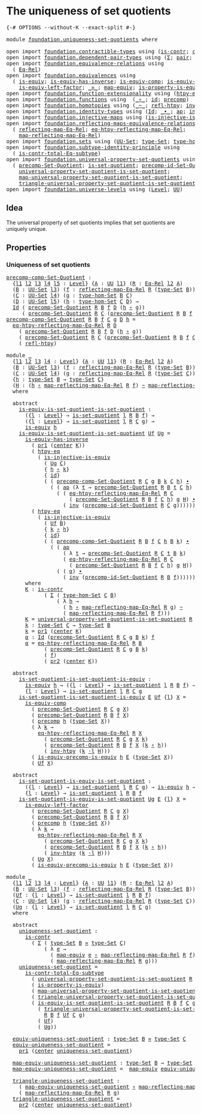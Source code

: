 # The uniqueness of set quotients

<pre class="Agda"><a id="44" class="Symbol">{-#</a> <a id="48" class="Keyword">OPTIONS</a> <a id="56" class="Pragma">--without-K</a> <a id="68" class="Pragma">--exact-split</a> <a id="82" class="Symbol">#-}</a>

<a id="87" class="Keyword">module</a> <a id="94" href="foundation.uniqueness-set-quotients.html" class="Module">foundation.uniqueness-set-quotients</a> <a id="130" class="Keyword">where</a>

<a id="137" class="Keyword">open</a> <a id="142" class="Keyword">import</a> <a id="149" href="foundation.contractible-types.html" class="Module">foundation.contractible-types</a> <a id="179" class="Keyword">using</a> <a id="185" class="Symbol">(</a><a id="186" href="foundation-core.contractible-types.html#992" class="Function">is-contr</a><a id="194" class="Symbol">;</a> <a id="196" href="foundation-core.contractible-types.html#1085" class="Function">center</a><a id="202" class="Symbol">)</a>
<a id="204" class="Keyword">open</a> <a id="209" class="Keyword">import</a> <a id="216" href="foundation.dependent-pair-types.html" class="Module">foundation.dependent-pair-types</a> <a id="248" class="Keyword">using</a> <a id="254" class="Symbol">(</a><a id="255" href="foundation-core.dependent-pair-types.html#502" class="Record">Σ</a><a id="256" class="Symbol">;</a> <a id="258" href="foundation-core.dependent-pair-types.html#575" class="InductiveConstructor">pair</a><a id="262" class="Symbol">;</a> <a id="264" href="foundation-core.dependent-pair-types.html#592" class="Field">pr1</a><a id="267" class="Symbol">;</a> <a id="269" href="foundation-core.dependent-pair-types.html#604" class="Field">pr2</a><a id="272" class="Symbol">)</a>
<a id="274" class="Keyword">open</a> <a id="279" class="Keyword">import</a> <a id="286" href="foundation.equivalence-relations.html" class="Module">foundation.equivalence-relations</a> <a id="319" class="Keyword">using</a>
  <a id="327" class="Symbol">(</a> <a id="329" href="foundation.equivalence-relations.html#957" class="Function">Eq-Rel</a><a id="335" class="Symbol">)</a>
<a id="337" class="Keyword">open</a> <a id="342" class="Keyword">import</a> <a id="349" href="foundation.equivalences.html" class="Module">foundation.equivalences</a> <a id="373" class="Keyword">using</a>
  <a id="381" class="Symbol">(</a> <a id="383" href="foundation-core.equivalences.html#1542" class="Function">is-equiv</a><a id="391" class="Symbol">;</a> <a id="393" href="foundation-core.equivalences.html#2999" class="Function">is-equiv-has-inverse</a><a id="413" class="Symbol">;</a> <a id="415" href="foundation-core.equivalences.html#7183" class="Function">is-equiv-comp</a><a id="428" class="Symbol">;</a> <a id="430" href="foundation.equivalences.html#7843" class="Function">is-equiv-precomp-is-equiv</a><a id="455" class="Symbol">;</a>
    <a id="461" href="foundation-core.equivalences.html#8158" class="Function">is-equiv-left-factor</a><a id="481" class="Symbol">;</a> <a id="483" href="foundation-core.equivalences.html#1607" class="Function Operator">_≃_</a><a id="486" class="Symbol">;</a> <a id="488" href="foundation-core.equivalences.html#1807" class="Function">map-equiv</a><a id="497" class="Symbol">;</a> <a id="499" href="foundation.equivalences.html#12189" class="Function">is-property-is-equiv</a><a id="519" class="Symbol">)</a>
<a id="521" class="Keyword">open</a> <a id="526" class="Keyword">import</a> <a id="533" href="foundation.function-extensionality.html" class="Module">foundation.function-extensionality</a> <a id="568" class="Keyword">using</a> <a id="574" class="Symbol">(</a><a id="575" href="foundation-core.function-extensionality.html#964" class="Function">htpy-eq</a><a id="582" class="Symbol">)</a>
<a id="584" class="Keyword">open</a> <a id="589" class="Keyword">import</a> <a id="596" href="foundation.functions.html" class="Module">foundation.functions</a> <a id="617" class="Keyword">using</a>  <a id="624" class="Symbol">(</a><a id="625" href="foundation-core.functions.html#407" class="Function Operator">_∘_</a><a id="628" class="Symbol">;</a> <a id="630" href="foundation-core.functions.html#309" class="Function">id</a><a id="632" class="Symbol">;</a> <a id="634" href="foundation-core.functions.html#925" class="Function">precomp</a><a id="641" class="Symbol">)</a>
<a id="643" class="Keyword">open</a> <a id="648" class="Keyword">import</a> <a id="655" href="foundation.homotopies.html" class="Module">foundation.homotopies</a> <a id="677" class="Keyword">using</a> <a id="683" class="Symbol">(</a><a id="684" href="foundation-core.homotopies.html#545" class="Function Operator">_~_</a><a id="687" class="Symbol">;</a> <a id="689" href="foundation-core.homotopies.html#710" class="Function">refl-htpy</a><a id="698" class="Symbol">;</a> <a id="700" href="foundation-core.homotopies.html#967" class="Function">inv-htpy</a><a id="708" class="Symbol">;</a> <a id="710" href="foundation-core.homotopies.html#1846" class="Function Operator">_·l_</a><a id="714" class="Symbol">)</a>
<a id="716" class="Keyword">open</a> <a id="721" class="Keyword">import</a> <a id="728" href="foundation.identity-types.html" class="Module">foundation.identity-types</a> <a id="754" class="Keyword">using</a> <a id="760" class="Symbol">(</a><a id="761" href="foundation-core.identity-types.html#641" class="Datatype">Id</a><a id="763" class="Symbol">;</a> <a id="765" href="foundation-core.identity-types.html#1239" class="Function Operator">_∙_</a><a id="768" class="Symbol">;</a> <a id="770" href="foundation-core.identity-types.html#2853" class="Function">ap</a><a id="772" class="Symbol">;</a> <a id="774" href="foundation-core.identity-types.html#1552" class="Function">inv</a><a id="777" class="Symbol">)</a>
<a id="779" class="Keyword">open</a> <a id="784" class="Keyword">import</a> <a id="791" href="foundation.injective-maps.html" class="Module">foundation.injective-maps</a> <a id="817" class="Keyword">using</a> <a id="823" class="Symbol">(</a><a id="824" href="foundation.injective-maps.html#2755" class="Function">is-injective-is-equiv</a><a id="845" class="Symbol">)</a>
<a id="847" class="Keyword">open</a> <a id="852" class="Keyword">import</a> <a id="859" href="foundation.reflecting-maps-equivalence-relations.html" class="Module">foundation.reflecting-maps-equivalence-relations</a> <a id="908" class="Keyword">using</a>
  <a id="916" class="Symbol">(</a> <a id="918" href="foundation.reflecting-maps-equivalence-relations.html#1565" class="Function">reflecting-map-Eq-Rel</a><a id="939" class="Symbol">;</a> <a id="941" href="foundation.reflecting-maps-equivalence-relations.html#4967" class="Function">eq-htpy-reflecting-map-Eq-Rel</a><a id="970" class="Symbol">;</a>
    <a id="976" href="foundation.reflecting-maps-equivalence-relations.html#1687" class="Function">map-reflecting-map-Eq-Rel</a><a id="1001" class="Symbol">)</a>
<a id="1003" class="Keyword">open</a> <a id="1008" class="Keyword">import</a> <a id="1015" href="foundation.sets.html" class="Module">foundation.sets</a> <a id="1031" class="Keyword">using</a> <a id="1037" class="Symbol">(</a><a id="1038" href="foundation-core.sets.html#1177" class="Function">UU-Set</a><a id="1044" class="Symbol">;</a> <a id="1046" href="foundation-core.sets.html#1291" class="Function">type-Set</a><a id="1054" class="Symbol">;</a> <a id="1056" href="foundation.sets.html#3622" class="Function">type-hom-Set</a><a id="1068" class="Symbol">)</a>
<a id="1070" class="Keyword">open</a> <a id="1075" class="Keyword">import</a> <a id="1082" href="foundation.subtype-identity-principle.html" class="Module">foundation.subtype-identity-principle</a> <a id="1120" class="Keyword">using</a>
  <a id="1128" class="Symbol">(</a> <a id="1130" href="foundation-core.subtype-identity-principle.html#1572" class="Function">is-contr-total-Eq-subtype</a><a id="1155" class="Symbol">)</a>
<a id="1157" class="Keyword">open</a> <a id="1162" class="Keyword">import</a> <a id="1169" href="foundation.universal-property-set-quotients.html" class="Module">foundation.universal-property-set-quotients</a> <a id="1213" class="Keyword">using</a>
  <a id="1221" class="Symbol">(</a> <a id="1223" href="foundation.universal-property-set-quotients.html#4303" class="Function">precomp-Set-Quotient</a><a id="1243" class="Symbol">;</a> <a id="1245" href="foundation.universal-property-set-quotients.html#4582" class="Function">is-set-quotient</a><a id="1260" class="Symbol">;</a> <a id="1262" href="foundation.universal-property-set-quotients.html#5560" class="Function">precomp-id-Set-Quotient</a><a id="1285" class="Symbol">;</a>
    <a id="1291" href="foundation.universal-property-set-quotients.html#6025" class="Function">universal-property-set-quotient-is-set-quotient</a><a id="1338" class="Symbol">;</a>
    <a id="1344" href="foundation.universal-property-set-quotients.html#6519" class="Function">map-universal-property-set-quotient-is-set-quotient</a><a id="1395" class="Symbol">;</a>
    <a id="1401" href="foundation.universal-property-set-quotients.html#6870" class="Function">triangle-universal-property-set-quotient-is-set-quotient</a><a id="1457" class="Symbol">)</a>
<a id="1459" class="Keyword">open</a> <a id="1464" class="Keyword">import</a> <a id="1471" href="foundation.universe-levels.html" class="Module">foundation.universe-levels</a> <a id="1498" class="Keyword">using</a> <a id="1504" class="Symbol">(</a><a id="1505" href="Agda.Primitive.html#597" class="Postulate">Level</a><a id="1510" class="Symbol">;</a> <a id="1512" href="foundation-core.universe-levels.html#222" class="Primitive">UU</a><a id="1514" class="Symbol">)</a>
</pre>
## Idea

The universal property of set quotients implies that set quotients are uniquely unique.

## Properties

### Uniqueness of set quotients

<pre class="Agda"><a id="precomp-comp-Set-Quotient"></a><a id="1675" href="foundation.uniqueness-set-quotients.html#1675" class="Function">precomp-comp-Set-Quotient</a> <a id="1701" class="Symbol">:</a>
  <a id="1705" class="Symbol">{</a><a id="1706" href="foundation.uniqueness-set-quotients.html#1706" class="Bound">l1</a> <a id="1709" href="foundation.uniqueness-set-quotients.html#1709" class="Bound">l2</a> <a id="1712" href="foundation.uniqueness-set-quotients.html#1712" class="Bound">l3</a> <a id="1715" href="foundation.uniqueness-set-quotients.html#1715" class="Bound">l4</a> <a id="1718" href="foundation.uniqueness-set-quotients.html#1718" class="Bound">l5</a> <a id="1721" class="Symbol">:</a> <a id="1723" href="Agda.Primitive.html#597" class="Postulate">Level</a><a id="1728" class="Symbol">}</a> <a id="1730" class="Symbol">{</a><a id="1731" href="foundation.uniqueness-set-quotients.html#1731" class="Bound">A</a> <a id="1733" class="Symbol">:</a> <a id="1735" href="foundation-core.universe-levels.html#222" class="Primitive">UU</a> <a id="1738" href="foundation.uniqueness-set-quotients.html#1706" class="Bound">l1</a><a id="1740" class="Symbol">}</a> <a id="1742" class="Symbol">(</a><a id="1743" href="foundation.uniqueness-set-quotients.html#1743" class="Bound">R</a> <a id="1745" class="Symbol">:</a> <a id="1747" href="foundation.equivalence-relations.html#957" class="Function">Eq-Rel</a> <a id="1754" href="foundation.uniqueness-set-quotients.html#1709" class="Bound">l2</a> <a id="1757" href="foundation.uniqueness-set-quotients.html#1731" class="Bound">A</a><a id="1758" class="Symbol">)</a>
  <a id="1762" class="Symbol">(</a><a id="1763" href="foundation.uniqueness-set-quotients.html#1763" class="Bound">B</a> <a id="1765" class="Symbol">:</a> <a id="1767" href="foundation-core.sets.html#1177" class="Function">UU-Set</a> <a id="1774" href="foundation.uniqueness-set-quotients.html#1712" class="Bound">l3</a><a id="1776" class="Symbol">)</a> <a id="1778" class="Symbol">(</a><a id="1779" href="foundation.uniqueness-set-quotients.html#1779" class="Bound">f</a> <a id="1781" class="Symbol">:</a> <a id="1783" href="foundation.reflecting-maps-equivalence-relations.html#1565" class="Function">reflecting-map-Eq-Rel</a> <a id="1805" href="foundation.uniqueness-set-quotients.html#1743" class="Bound">R</a> <a id="1807" class="Symbol">(</a><a id="1808" href="foundation-core.sets.html#1291" class="Function">type-Set</a> <a id="1817" href="foundation.uniqueness-set-quotients.html#1763" class="Bound">B</a><a id="1818" class="Symbol">))</a>
  <a id="1823" class="Symbol">(</a><a id="1824" href="foundation.uniqueness-set-quotients.html#1824" class="Bound">C</a> <a id="1826" class="Symbol">:</a> <a id="1828" href="foundation-core.sets.html#1177" class="Function">UU-Set</a> <a id="1835" href="foundation.uniqueness-set-quotients.html#1715" class="Bound">l4</a><a id="1837" class="Symbol">)</a> <a id="1839" class="Symbol">(</a><a id="1840" href="foundation.uniqueness-set-quotients.html#1840" class="Bound">g</a> <a id="1842" class="Symbol">:</a> <a id="1844" href="foundation.sets.html#3622" class="Function">type-hom-Set</a> <a id="1857" href="foundation.uniqueness-set-quotients.html#1763" class="Bound">B</a> <a id="1859" href="foundation.uniqueness-set-quotients.html#1824" class="Bound">C</a><a id="1860" class="Symbol">)</a>
  <a id="1864" class="Symbol">(</a><a id="1865" href="foundation.uniqueness-set-quotients.html#1865" class="Bound">D</a> <a id="1867" class="Symbol">:</a> <a id="1869" href="foundation-core.sets.html#1177" class="Function">UU-Set</a> <a id="1876" href="foundation.uniqueness-set-quotients.html#1718" class="Bound">l5</a><a id="1878" class="Symbol">)</a> <a id="1880" class="Symbol">(</a><a id="1881" href="foundation.uniqueness-set-quotients.html#1881" class="Bound">h</a> <a id="1883" class="Symbol">:</a> <a id="1885" href="foundation.sets.html#3622" class="Function">type-hom-Set</a> <a id="1898" href="foundation.uniqueness-set-quotients.html#1824" class="Bound">C</a> <a id="1900" href="foundation.uniqueness-set-quotients.html#1865" class="Bound">D</a><a id="1901" class="Symbol">)</a> <a id="1903" class="Symbol">→</a>
  <a id="1907" href="foundation-core.identity-types.html#641" class="Datatype">Id</a> <a id="1910" class="Symbol">(</a> <a id="1912" href="foundation.universal-property-set-quotients.html#4303" class="Function">precomp-Set-Quotient</a> <a id="1933" href="foundation.uniqueness-set-quotients.html#1743" class="Bound">R</a> <a id="1935" href="foundation.uniqueness-set-quotients.html#1763" class="Bound">B</a> <a id="1937" href="foundation.uniqueness-set-quotients.html#1779" class="Bound">f</a> <a id="1939" href="foundation.uniqueness-set-quotients.html#1865" class="Bound">D</a> <a id="1941" class="Symbol">(</a><a id="1942" href="foundation.uniqueness-set-quotients.html#1881" class="Bound">h</a> <a id="1944" href="foundation-core.functions.html#407" class="Function Operator">∘</a> <a id="1946" href="foundation.uniqueness-set-quotients.html#1840" class="Bound">g</a><a id="1947" class="Symbol">))</a>
     <a id="1955" class="Symbol">(</a> <a id="1957" href="foundation.universal-property-set-quotients.html#4303" class="Function">precomp-Set-Quotient</a> <a id="1978" href="foundation.uniqueness-set-quotients.html#1743" class="Bound">R</a> <a id="1980" href="foundation.uniqueness-set-quotients.html#1824" class="Bound">C</a> <a id="1982" class="Symbol">(</a><a id="1983" href="foundation.universal-property-set-quotients.html#4303" class="Function">precomp-Set-Quotient</a> <a id="2004" href="foundation.uniqueness-set-quotients.html#1743" class="Bound">R</a> <a id="2006" href="foundation.uniqueness-set-quotients.html#1763" class="Bound">B</a> <a id="2008" href="foundation.uniqueness-set-quotients.html#1779" class="Bound">f</a> <a id="2010" href="foundation.uniqueness-set-quotients.html#1824" class="Bound">C</a> <a id="2012" href="foundation.uniqueness-set-quotients.html#1840" class="Bound">g</a><a id="2013" class="Symbol">)</a> <a id="2015" href="foundation.uniqueness-set-quotients.html#1865" class="Bound">D</a> <a id="2017" href="foundation.uniqueness-set-quotients.html#1881" class="Bound">h</a><a id="2018" class="Symbol">)</a>
<a id="2020" href="foundation.uniqueness-set-quotients.html#1675" class="Function">precomp-comp-Set-Quotient</a> <a id="2046" href="foundation.uniqueness-set-quotients.html#2046" class="Bound">R</a> <a id="2048" href="foundation.uniqueness-set-quotients.html#2048" class="Bound">B</a> <a id="2050" href="foundation.uniqueness-set-quotients.html#2050" class="Bound">f</a> <a id="2052" href="foundation.uniqueness-set-quotients.html#2052" class="Bound">C</a> <a id="2054" href="foundation.uniqueness-set-quotients.html#2054" class="Bound">g</a> <a id="2056" href="foundation.uniqueness-set-quotients.html#2056" class="Bound">D</a> <a id="2058" href="foundation.uniqueness-set-quotients.html#2058" class="Bound">h</a> <a id="2060" class="Symbol">=</a>
  <a id="2064" href="foundation.reflecting-maps-equivalence-relations.html#4967" class="Function">eq-htpy-reflecting-map-Eq-Rel</a> <a id="2094" href="foundation.uniqueness-set-quotients.html#2046" class="Bound">R</a> <a id="2096" href="foundation.uniqueness-set-quotients.html#2056" class="Bound">D</a>
    <a id="2102" class="Symbol">(</a> <a id="2104" href="foundation.universal-property-set-quotients.html#4303" class="Function">precomp-Set-Quotient</a> <a id="2125" href="foundation.uniqueness-set-quotients.html#2046" class="Bound">R</a> <a id="2127" href="foundation.uniqueness-set-quotients.html#2048" class="Bound">B</a> <a id="2129" href="foundation.uniqueness-set-quotients.html#2050" class="Bound">f</a> <a id="2131" href="foundation.uniqueness-set-quotients.html#2056" class="Bound">D</a> <a id="2133" class="Symbol">(</a><a id="2134" href="foundation.uniqueness-set-quotients.html#2058" class="Bound">h</a> <a id="2136" href="foundation-core.functions.html#407" class="Function Operator">∘</a> <a id="2138" href="foundation.uniqueness-set-quotients.html#2054" class="Bound">g</a><a id="2139" class="Symbol">))</a>
    <a id="2146" class="Symbol">(</a> <a id="2148" href="foundation.universal-property-set-quotients.html#4303" class="Function">precomp-Set-Quotient</a> <a id="2169" href="foundation.uniqueness-set-quotients.html#2046" class="Bound">R</a> <a id="2171" href="foundation.uniqueness-set-quotients.html#2052" class="Bound">C</a> <a id="2173" class="Symbol">(</a><a id="2174" href="foundation.universal-property-set-quotients.html#4303" class="Function">precomp-Set-Quotient</a> <a id="2195" href="foundation.uniqueness-set-quotients.html#2046" class="Bound">R</a> <a id="2197" href="foundation.uniqueness-set-quotients.html#2048" class="Bound">B</a> <a id="2199" href="foundation.uniqueness-set-quotients.html#2050" class="Bound">f</a> <a id="2201" href="foundation.uniqueness-set-quotients.html#2052" class="Bound">C</a> <a id="2203" href="foundation.uniqueness-set-quotients.html#2054" class="Bound">g</a><a id="2204" class="Symbol">)</a> <a id="2206" href="foundation.uniqueness-set-quotients.html#2056" class="Bound">D</a> <a id="2208" href="foundation.uniqueness-set-quotients.html#2058" class="Bound">h</a><a id="2209" class="Symbol">)</a>
    <a id="2215" class="Symbol">(</a> <a id="2217" href="foundation-core.homotopies.html#710" class="Function">refl-htpy</a><a id="2226" class="Symbol">)</a>

<a id="2229" class="Keyword">module</a> <a id="2236" href="foundation.uniqueness-set-quotients.html#2236" class="Module">_</a>
  <a id="2240" class="Symbol">{</a><a id="2241" href="foundation.uniqueness-set-quotients.html#2241" class="Bound">l1</a> <a id="2244" href="foundation.uniqueness-set-quotients.html#2244" class="Bound">l2</a> <a id="2247" href="foundation.uniqueness-set-quotients.html#2247" class="Bound">l3</a> <a id="2250" href="foundation.uniqueness-set-quotients.html#2250" class="Bound">l4</a> <a id="2253" class="Symbol">:</a> <a id="2255" href="Agda.Primitive.html#597" class="Postulate">Level</a><a id="2260" class="Symbol">}</a> <a id="2262" class="Symbol">{</a><a id="2263" href="foundation.uniqueness-set-quotients.html#2263" class="Bound">A</a> <a id="2265" class="Symbol">:</a> <a id="2267" href="foundation-core.universe-levels.html#222" class="Primitive">UU</a> <a id="2270" href="foundation.uniqueness-set-quotients.html#2241" class="Bound">l1</a><a id="2272" class="Symbol">}</a> <a id="2274" class="Symbol">(</a><a id="2275" href="foundation.uniqueness-set-quotients.html#2275" class="Bound">R</a> <a id="2277" class="Symbol">:</a> <a id="2279" href="foundation.equivalence-relations.html#957" class="Function">Eq-Rel</a> <a id="2286" href="foundation.uniqueness-set-quotients.html#2244" class="Bound">l2</a> <a id="2289" href="foundation.uniqueness-set-quotients.html#2263" class="Bound">A</a><a id="2290" class="Symbol">)</a>
  <a id="2294" class="Symbol">(</a><a id="2295" href="foundation.uniqueness-set-quotients.html#2295" class="Bound">B</a> <a id="2297" class="Symbol">:</a> <a id="2299" href="foundation-core.sets.html#1177" class="Function">UU-Set</a> <a id="2306" href="foundation.uniqueness-set-quotients.html#2247" class="Bound">l3</a><a id="2308" class="Symbol">)</a> <a id="2310" class="Symbol">(</a><a id="2311" href="foundation.uniqueness-set-quotients.html#2311" class="Bound">f</a> <a id="2313" class="Symbol">:</a> <a id="2315" href="foundation.reflecting-maps-equivalence-relations.html#1565" class="Function">reflecting-map-Eq-Rel</a> <a id="2337" href="foundation.uniqueness-set-quotients.html#2275" class="Bound">R</a> <a id="2339" class="Symbol">(</a><a id="2340" href="foundation-core.sets.html#1291" class="Function">type-Set</a> <a id="2349" href="foundation.uniqueness-set-quotients.html#2295" class="Bound">B</a><a id="2350" class="Symbol">))</a>
  <a id="2355" class="Symbol">(</a><a id="2356" href="foundation.uniqueness-set-quotients.html#2356" class="Bound">C</a> <a id="2358" class="Symbol">:</a> <a id="2360" href="foundation-core.sets.html#1177" class="Function">UU-Set</a> <a id="2367" href="foundation.uniqueness-set-quotients.html#2250" class="Bound">l4</a><a id="2369" class="Symbol">)</a> <a id="2371" class="Symbol">(</a><a id="2372" href="foundation.uniqueness-set-quotients.html#2372" class="Bound">g</a> <a id="2374" class="Symbol">:</a> <a id="2376" href="foundation.reflecting-maps-equivalence-relations.html#1565" class="Function">reflecting-map-Eq-Rel</a> <a id="2398" href="foundation.uniqueness-set-quotients.html#2275" class="Bound">R</a> <a id="2400" class="Symbol">(</a><a id="2401" href="foundation-core.sets.html#1291" class="Function">type-Set</a> <a id="2410" href="foundation.uniqueness-set-quotients.html#2356" class="Bound">C</a><a id="2411" class="Symbol">))</a>
  <a id="2416" class="Symbol">{</a><a id="2417" href="foundation.uniqueness-set-quotients.html#2417" class="Bound">h</a> <a id="2419" class="Symbol">:</a> <a id="2421" href="foundation-core.sets.html#1291" class="Function">type-Set</a> <a id="2430" href="foundation.uniqueness-set-quotients.html#2295" class="Bound">B</a> <a id="2432" class="Symbol">→</a> <a id="2434" href="foundation-core.sets.html#1291" class="Function">type-Set</a> <a id="2443" href="foundation.uniqueness-set-quotients.html#2356" class="Bound">C</a><a id="2444" class="Symbol">}</a>
  <a id="2448" class="Symbol">(</a><a id="2449" href="foundation.uniqueness-set-quotients.html#2449" class="Bound">H</a> <a id="2451" class="Symbol">:</a> <a id="2453" class="Symbol">(</a><a id="2454" href="foundation.uniqueness-set-quotients.html#2417" class="Bound">h</a> <a id="2456" href="foundation-core.functions.html#407" class="Function Operator">∘</a> <a id="2458" href="foundation.reflecting-maps-equivalence-relations.html#1687" class="Function">map-reflecting-map-Eq-Rel</a> <a id="2484" href="foundation.uniqueness-set-quotients.html#2275" class="Bound">R</a> <a id="2486" href="foundation.uniqueness-set-quotients.html#2311" class="Bound">f</a><a id="2487" class="Symbol">)</a> <a id="2489" href="foundation-core.homotopies.html#545" class="Function Operator">~</a> <a id="2491" href="foundation.reflecting-maps-equivalence-relations.html#1687" class="Function">map-reflecting-map-Eq-Rel</a> <a id="2517" href="foundation.uniqueness-set-quotients.html#2275" class="Bound">R</a> <a id="2519" href="foundation.uniqueness-set-quotients.html#2372" class="Bound">g</a><a id="2520" class="Symbol">)</a>
  <a id="2524" class="Keyword">where</a>

  <a id="2533" class="Keyword">abstract</a>
    <a id="2546" href="foundation.uniqueness-set-quotients.html#2546" class="Function">is-equiv-is-set-quotient-is-set-quotient</a> <a id="2587" class="Symbol">:</a>
      <a id="2595" class="Symbol">({</a><a id="2597" href="foundation.uniqueness-set-quotients.html#2597" class="Bound">l</a> <a id="2599" class="Symbol">:</a> <a id="2601" href="Agda.Primitive.html#597" class="Postulate">Level</a><a id="2606" class="Symbol">}</a> <a id="2608" class="Symbol">→</a> <a id="2610" href="foundation.universal-property-set-quotients.html#4582" class="Function">is-set-quotient</a> <a id="2626" href="foundation.uniqueness-set-quotients.html#2597" class="Bound">l</a> <a id="2628" href="foundation.uniqueness-set-quotients.html#2275" class="Bound">R</a> <a id="2630" href="foundation.uniqueness-set-quotients.html#2295" class="Bound">B</a> <a id="2632" href="foundation.uniqueness-set-quotients.html#2311" class="Bound">f</a><a id="2633" class="Symbol">)</a> <a id="2635" class="Symbol">→</a>
      <a id="2643" class="Symbol">({</a><a id="2645" href="foundation.uniqueness-set-quotients.html#2645" class="Bound">l</a> <a id="2647" class="Symbol">:</a> <a id="2649" href="Agda.Primitive.html#597" class="Postulate">Level</a><a id="2654" class="Symbol">}</a> <a id="2656" class="Symbol">→</a> <a id="2658" href="foundation.universal-property-set-quotients.html#4582" class="Function">is-set-quotient</a> <a id="2674" href="foundation.uniqueness-set-quotients.html#2645" class="Bound">l</a> <a id="2676" href="foundation.uniqueness-set-quotients.html#2275" class="Bound">R</a> <a id="2678" href="foundation.uniqueness-set-quotients.html#2356" class="Bound">C</a> <a id="2680" href="foundation.uniqueness-set-quotients.html#2372" class="Bound">g</a><a id="2681" class="Symbol">)</a> <a id="2683" class="Symbol">→</a>
      <a id="2691" href="foundation-core.equivalences.html#1542" class="Function">is-equiv</a> <a id="2700" href="foundation.uniqueness-set-quotients.html#2417" class="Bound">h</a>
    <a id="2706" href="foundation.uniqueness-set-quotients.html#2546" class="Function">is-equiv-is-set-quotient-is-set-quotient</a> <a id="2747" href="foundation.uniqueness-set-quotients.html#2747" class="Bound">Uf</a> <a id="2750" href="foundation.uniqueness-set-quotients.html#2750" class="Bound">Ug</a> <a id="2753" class="Symbol">=</a>
      <a id="2761" href="foundation-core.equivalences.html#2999" class="Function">is-equiv-has-inverse</a> 
        <a id="2791" class="Symbol">(</a> <a id="2793" href="foundation-core.dependent-pair-types.html#592" class="Field">pr1</a> <a id="2797" class="Symbol">(</a><a id="2798" href="foundation-core.contractible-types.html#1085" class="Function">center</a> <a id="2805" href="foundation.uniqueness-set-quotients.html#3691" class="Function">K</a><a id="2806" class="Symbol">))</a>
        <a id="2817" class="Symbol">(</a> <a id="2819" href="foundation-core.function-extensionality.html#964" class="Function">htpy-eq</a>
          <a id="2837" class="Symbol">(</a> <a id="2839" href="foundation.injective-maps.html#2755" class="Function">is-injective-is-equiv</a>
            <a id="2873" class="Symbol">(</a> <a id="2875" href="foundation.uniqueness-set-quotients.html#2750" class="Bound">Ug</a> <a id="2878" href="foundation.uniqueness-set-quotients.html#2356" class="Bound">C</a><a id="2879" class="Symbol">)</a>
            <a id="2893" class="Symbol">{</a> <a id="2895" href="foundation.uniqueness-set-quotients.html#2417" class="Bound">h</a> <a id="2897" href="foundation-core.functions.html#407" class="Function Operator">∘</a> <a id="2899" href="foundation.uniqueness-set-quotients.html#3951" class="Function">k</a><a id="2900" class="Symbol">}</a>
            <a id="2914" class="Symbol">{</a> <a id="2916" href="foundation-core.functions.html#309" class="Function">id</a><a id="2918" class="Symbol">}</a>
            <a id="2932" class="Symbol">(</a> <a id="2934" class="Symbol">(</a> <a id="2936" href="foundation.uniqueness-set-quotients.html#1675" class="Function">precomp-comp-Set-Quotient</a> <a id="2962" href="foundation.uniqueness-set-quotients.html#2275" class="Bound">R</a> <a id="2964" href="foundation.uniqueness-set-quotients.html#2356" class="Bound">C</a> <a id="2966" href="foundation.uniqueness-set-quotients.html#2372" class="Bound">g</a> <a id="2968" href="foundation.uniqueness-set-quotients.html#2295" class="Bound">B</a> <a id="2970" href="foundation.uniqueness-set-quotients.html#3951" class="Function">k</a> <a id="2972" href="foundation.uniqueness-set-quotients.html#2356" class="Bound">C</a> <a id="2974" href="foundation.uniqueness-set-quotients.html#2417" class="Bound">h</a><a id="2975" class="Symbol">)</a> <a id="2977" href="foundation-core.identity-types.html#1239" class="Function Operator">∙</a>
              <a id="2993" class="Symbol">(</a> <a id="2995" class="Symbol">(</a> <a id="2997" href="foundation-core.identity-types.html#2853" class="Function">ap</a> <a id="3000" class="Symbol">(λ</a> <a id="3003" href="foundation.uniqueness-set-quotients.html#3003" class="Bound">t</a> <a id="3005" class="Symbol">→</a> <a id="3007" href="foundation.universal-property-set-quotients.html#4303" class="Function">precomp-Set-Quotient</a> <a id="3028" href="foundation.uniqueness-set-quotients.html#2275" class="Bound">R</a> <a id="3030" href="foundation.uniqueness-set-quotients.html#2295" class="Bound">B</a> <a id="3032" href="foundation.uniqueness-set-quotients.html#3003" class="Bound">t</a> <a id="3034" href="foundation.uniqueness-set-quotients.html#2356" class="Bound">C</a> <a id="3036" href="foundation.uniqueness-set-quotients.html#2417" class="Bound">h</a><a id="3037" class="Symbol">)</a> <a id="3039" href="foundation.uniqueness-set-quotients.html#4010" class="Function">α</a><a id="3040" class="Symbol">)</a> <a id="3042" href="foundation-core.identity-types.html#1239" class="Function Operator">∙</a>
                <a id="3060" class="Symbol">(</a> <a id="3062" class="Symbol">(</a> <a id="3064" href="foundation.reflecting-maps-equivalence-relations.html#4967" class="Function">eq-htpy-reflecting-map-Eq-Rel</a> <a id="3094" href="foundation.uniqueness-set-quotients.html#2275" class="Bound">R</a> <a id="3096" href="foundation.uniqueness-set-quotients.html#2356" class="Bound">C</a>
                    <a id="3118" class="Symbol">(</a> <a id="3120" href="foundation.universal-property-set-quotients.html#4303" class="Function">precomp-Set-Quotient</a> <a id="3141" href="foundation.uniqueness-set-quotients.html#2275" class="Bound">R</a> <a id="3143" href="foundation.uniqueness-set-quotients.html#2295" class="Bound">B</a> <a id="3145" href="foundation.uniqueness-set-quotients.html#2311" class="Bound">f</a> <a id="3147" href="foundation.uniqueness-set-quotients.html#2356" class="Bound">C</a> <a id="3149" href="foundation.uniqueness-set-quotients.html#2417" class="Bound">h</a><a id="3150" class="Symbol">)</a> <a id="3152" href="foundation.uniqueness-set-quotients.html#2372" class="Bound">g</a> <a id="3154" href="foundation.uniqueness-set-quotients.html#2449" class="Bound">H</a><a id="3155" class="Symbol">)</a> <a id="3157" href="foundation-core.identity-types.html#1239" class="Function Operator">∙</a>
                  <a id="3177" class="Symbol">(</a> <a id="3179" href="foundation-core.identity-types.html#1552" class="Function">inv</a> <a id="3183" class="Symbol">(</a><a id="3184" href="foundation.universal-property-set-quotients.html#5560" class="Function">precomp-id-Set-Quotient</a> <a id="3208" href="foundation.uniqueness-set-quotients.html#2275" class="Bound">R</a> <a id="3210" href="foundation.uniqueness-set-quotients.html#2356" class="Bound">C</a> <a id="3212" href="foundation.uniqueness-set-quotients.html#2372" class="Bound">g</a><a id="3213" class="Symbol">)))))))</a>
        <a id="3229" class="Symbol">(</a> <a id="3231" href="foundation-core.function-extensionality.html#964" class="Function">htpy-eq</a>
          <a id="3249" class="Symbol">(</a> <a id="3251" href="foundation.injective-maps.html#2755" class="Function">is-injective-is-equiv</a>
            <a id="3285" class="Symbol">(</a> <a id="3287" href="foundation.uniqueness-set-quotients.html#2747" class="Bound">Uf</a> <a id="3290" href="foundation.uniqueness-set-quotients.html#2295" class="Bound">B</a><a id="3291" class="Symbol">)</a>
            <a id="3305" class="Symbol">{</a> <a id="3307" href="foundation.uniqueness-set-quotients.html#3951" class="Function">k</a> <a id="3309" href="foundation-core.functions.html#407" class="Function Operator">∘</a> <a id="3311" href="foundation.uniqueness-set-quotients.html#2417" class="Bound">h</a><a id="3312" class="Symbol">}</a>
            <a id="3326" class="Symbol">{</a> <a id="3328" href="foundation-core.functions.html#309" class="Function">id</a><a id="3330" class="Symbol">}</a>
            <a id="3344" class="Symbol">(</a> <a id="3346" class="Symbol">(</a> <a id="3348" href="foundation.uniqueness-set-quotients.html#1675" class="Function">precomp-comp-Set-Quotient</a> <a id="3374" href="foundation.uniqueness-set-quotients.html#2275" class="Bound">R</a> <a id="3376" href="foundation.uniqueness-set-quotients.html#2295" class="Bound">B</a> <a id="3378" href="foundation.uniqueness-set-quotients.html#2311" class="Bound">f</a> <a id="3380" href="foundation.uniqueness-set-quotients.html#2356" class="Bound">C</a> <a id="3382" href="foundation.uniqueness-set-quotients.html#2417" class="Bound">h</a> <a id="3384" href="foundation.uniqueness-set-quotients.html#2295" class="Bound">B</a> <a id="3386" href="foundation.uniqueness-set-quotients.html#3951" class="Function">k</a><a id="3387" class="Symbol">)</a> <a id="3389" href="foundation-core.identity-types.html#1239" class="Function Operator">∙</a>
              <a id="3405" class="Symbol">(</a> <a id="3407" class="Symbol">(</a> <a id="3409" href="foundation-core.identity-types.html#2853" class="Function">ap</a>
                  <a id="3430" class="Symbol">(</a> <a id="3432" class="Symbol">λ</a> <a id="3434" href="foundation.uniqueness-set-quotients.html#3434" class="Bound">t</a> <a id="3436" class="Symbol">→</a> <a id="3438" href="foundation.universal-property-set-quotients.html#4303" class="Function">precomp-Set-Quotient</a> <a id="3459" href="foundation.uniqueness-set-quotients.html#2275" class="Bound">R</a> <a id="3461" href="foundation.uniqueness-set-quotients.html#2356" class="Bound">C</a> <a id="3463" href="foundation.uniqueness-set-quotients.html#3434" class="Bound">t</a> <a id="3465" href="foundation.uniqueness-set-quotients.html#2295" class="Bound">B</a> <a id="3467" href="foundation.uniqueness-set-quotients.html#3951" class="Function">k</a><a id="3468" class="Symbol">)</a>
                  <a id="3488" class="Symbol">(</a> <a id="3490" href="foundation.reflecting-maps-equivalence-relations.html#4967" class="Function">eq-htpy-reflecting-map-Eq-Rel</a> <a id="3520" href="foundation.uniqueness-set-quotients.html#2275" class="Bound">R</a> <a id="3522" href="foundation.uniqueness-set-quotients.html#2356" class="Bound">C</a>
                    <a id="3544" class="Symbol">(</a> <a id="3546" href="foundation.universal-property-set-quotients.html#4303" class="Function">precomp-Set-Quotient</a> <a id="3567" href="foundation.uniqueness-set-quotients.html#2275" class="Bound">R</a> <a id="3569" href="foundation.uniqueness-set-quotients.html#2295" class="Bound">B</a> <a id="3571" href="foundation.uniqueness-set-quotients.html#2311" class="Bound">f</a> <a id="3573" href="foundation.uniqueness-set-quotients.html#2356" class="Bound">C</a> <a id="3575" href="foundation.uniqueness-set-quotients.html#2417" class="Bound">h</a><a id="3576" class="Symbol">)</a> <a id="3578" href="foundation.uniqueness-set-quotients.html#2372" class="Bound">g</a> <a id="3580" href="foundation.uniqueness-set-quotients.html#2449" class="Bound">H</a><a id="3581" class="Symbol">))</a> <a id="3584" href="foundation-core.identity-types.html#1239" class="Function Operator">∙</a>
                <a id="3602" class="Symbol">(</a> <a id="3604" class="Symbol">(</a> <a id="3606" href="foundation.uniqueness-set-quotients.html#4010" class="Function">α</a><a id="3607" class="Symbol">)</a> <a id="3609" href="foundation-core.identity-types.html#1239" class="Function Operator">∙</a>
                  <a id="3629" class="Symbol">(</a> <a id="3631" href="foundation-core.identity-types.html#1552" class="Function">inv</a> <a id="3635" class="Symbol">(</a><a id="3636" href="foundation.universal-property-set-quotients.html#5560" class="Function">precomp-id-Set-Quotient</a> <a id="3660" href="foundation.uniqueness-set-quotients.html#2275" class="Bound">R</a> <a id="3662" href="foundation.uniqueness-set-quotients.html#2295" class="Bound">B</a> <a id="3664" href="foundation.uniqueness-set-quotients.html#2311" class="Bound">f</a><a id="3665" class="Symbol">)))))))</a>
      <a id="3679" class="Keyword">where</a>
      <a id="3691" href="foundation.uniqueness-set-quotients.html#3691" class="Function">K</a> <a id="3693" class="Symbol">:</a> <a id="3695" href="foundation-core.contractible-types.html#992" class="Function">is-contr</a>
            <a id="3716" class="Symbol">(</a> <a id="3718" href="foundation-core.dependent-pair-types.html#502" class="Record">Σ</a> <a id="3720" class="Symbol">(</a> <a id="3722" href="foundation.sets.html#3622" class="Function">type-hom-Set</a> <a id="3735" href="foundation.uniqueness-set-quotients.html#2356" class="Bound">C</a> <a id="3737" href="foundation.uniqueness-set-quotients.html#2295" class="Bound">B</a><a id="3738" class="Symbol">)</a>
                <a id="3756" class="Symbol">(</a> <a id="3758" class="Symbol">λ</a> <a id="3760" href="foundation.uniqueness-set-quotients.html#3760" class="Bound">h</a> <a id="3762" class="Symbol">→</a>
                  <a id="3782" class="Symbol">(</a> <a id="3784" href="foundation.uniqueness-set-quotients.html#3760" class="Bound">h</a> <a id="3786" href="foundation-core.functions.html#407" class="Function Operator">∘</a> <a id="3788" href="foundation.reflecting-maps-equivalence-relations.html#1687" class="Function">map-reflecting-map-Eq-Rel</a> <a id="3814" href="foundation.uniqueness-set-quotients.html#2275" class="Bound">R</a> <a id="3816" href="foundation.uniqueness-set-quotients.html#2372" class="Bound">g</a><a id="3817" class="Symbol">)</a> <a id="3819" href="foundation-core.homotopies.html#545" class="Function Operator">~</a>
                  <a id="3839" class="Symbol">(</a> <a id="3841" href="foundation.reflecting-maps-equivalence-relations.html#1687" class="Function">map-reflecting-map-Eq-Rel</a> <a id="3867" href="foundation.uniqueness-set-quotients.html#2275" class="Bound">R</a> <a id="3869" href="foundation.uniqueness-set-quotients.html#2311" class="Bound">f</a><a id="3870" class="Symbol">)))</a>
      <a id="3880" href="foundation.uniqueness-set-quotients.html#3691" class="Function">K</a> <a id="3882" class="Symbol">=</a> <a id="3884" href="foundation.universal-property-set-quotients.html#6025" class="Function">universal-property-set-quotient-is-set-quotient</a> <a id="3932" href="foundation.uniqueness-set-quotients.html#2275" class="Bound">R</a> <a id="3934" href="foundation.uniqueness-set-quotients.html#2356" class="Bound">C</a> <a id="3936" href="foundation.uniqueness-set-quotients.html#2372" class="Bound">g</a> <a id="3938" href="foundation.uniqueness-set-quotients.html#2750" class="Bound">Ug</a> <a id="3941" href="foundation.uniqueness-set-quotients.html#2295" class="Bound">B</a> <a id="3943" href="foundation.uniqueness-set-quotients.html#2311" class="Bound">f</a>
      <a id="3951" href="foundation.uniqueness-set-quotients.html#3951" class="Function">k</a> <a id="3953" class="Symbol">:</a> <a id="3955" href="foundation-core.sets.html#1291" class="Function">type-Set</a> <a id="3964" href="foundation.uniqueness-set-quotients.html#2356" class="Bound">C</a> <a id="3966" class="Symbol">→</a> <a id="3968" href="foundation-core.sets.html#1291" class="Function">type-Set</a> <a id="3977" href="foundation.uniqueness-set-quotients.html#2295" class="Bound">B</a>
      <a id="3985" href="foundation.uniqueness-set-quotients.html#3951" class="Function">k</a> <a id="3987" class="Symbol">=</a> <a id="3989" href="foundation-core.dependent-pair-types.html#592" class="Field">pr1</a> <a id="3993" class="Symbol">(</a><a id="3994" href="foundation-core.contractible-types.html#1085" class="Function">center</a> <a id="4001" href="foundation.uniqueness-set-quotients.html#3691" class="Function">K</a><a id="4002" class="Symbol">)</a>
      <a id="4010" href="foundation.uniqueness-set-quotients.html#4010" class="Function">α</a> <a id="4012" class="Symbol">:</a> <a id="4014" href="foundation-core.identity-types.html#641" class="Datatype">Id</a> <a id="4017" class="Symbol">(</a><a id="4018" href="foundation.universal-property-set-quotients.html#4303" class="Function">precomp-Set-Quotient</a> <a id="4039" href="foundation.uniqueness-set-quotients.html#2275" class="Bound">R</a> <a id="4041" href="foundation.uniqueness-set-quotients.html#2356" class="Bound">C</a> <a id="4043" href="foundation.uniqueness-set-quotients.html#2372" class="Bound">g</a> <a id="4045" href="foundation.uniqueness-set-quotients.html#2295" class="Bound">B</a> <a id="4047" href="foundation.uniqueness-set-quotients.html#3951" class="Function">k</a><a id="4048" class="Symbol">)</a> <a id="4050" href="foundation.uniqueness-set-quotients.html#2311" class="Bound">f</a>
      <a id="4058" href="foundation.uniqueness-set-quotients.html#4010" class="Function">α</a> <a id="4060" class="Symbol">=</a> <a id="4062" href="foundation.reflecting-maps-equivalence-relations.html#4967" class="Function">eq-htpy-reflecting-map-Eq-Rel</a> <a id="4092" href="foundation.uniqueness-set-quotients.html#2275" class="Bound">R</a> <a id="4094" href="foundation.uniqueness-set-quotients.html#2295" class="Bound">B</a>
            <a id="4108" class="Symbol">(</a> <a id="4110" href="foundation.universal-property-set-quotients.html#4303" class="Function">precomp-Set-Quotient</a> <a id="4131" href="foundation.uniqueness-set-quotients.html#2275" class="Bound">R</a> <a id="4133" href="foundation.uniqueness-set-quotients.html#2356" class="Bound">C</a> <a id="4135" href="foundation.uniqueness-set-quotients.html#2372" class="Bound">g</a> <a id="4137" href="foundation.uniqueness-set-quotients.html#2295" class="Bound">B</a> <a id="4139" href="foundation.uniqueness-set-quotients.html#3951" class="Function">k</a><a id="4140" class="Symbol">)</a>
            <a id="4154" class="Symbol">(</a> <a id="4156" href="foundation.uniqueness-set-quotients.html#2311" class="Bound">f</a><a id="4157" class="Symbol">)</a>
            <a id="4171" class="Symbol">(</a> <a id="4173" href="foundation-core.dependent-pair-types.html#604" class="Field">pr2</a> <a id="4177" class="Symbol">(</a><a id="4178" href="foundation-core.contractible-types.html#1085" class="Function">center</a> <a id="4185" href="foundation.uniqueness-set-quotients.html#3691" class="Function">K</a><a id="4186" class="Symbol">))</a>

  <a id="4192" class="Keyword">abstract</a>
    <a id="4205" href="foundation.uniqueness-set-quotients.html#4205" class="Function">is-set-quotient-is-set-quotient-is-equiv</a> <a id="4246" class="Symbol">:</a>
      <a id="4254" href="foundation-core.equivalences.html#1542" class="Function">is-equiv</a> <a id="4263" href="foundation.uniqueness-set-quotients.html#2417" class="Bound">h</a> <a id="4265" class="Symbol">→</a> <a id="4267" class="Symbol">({</a><a id="4269" href="foundation.uniqueness-set-quotients.html#4269" class="Bound">l</a> <a id="4271" class="Symbol">:</a> <a id="4273" href="Agda.Primitive.html#597" class="Postulate">Level</a><a id="4278" class="Symbol">}</a> <a id="4280" class="Symbol">→</a> <a id="4282" href="foundation.universal-property-set-quotients.html#4582" class="Function">is-set-quotient</a> <a id="4298" href="foundation.uniqueness-set-quotients.html#4269" class="Bound">l</a> <a id="4300" href="foundation.uniqueness-set-quotients.html#2275" class="Bound">R</a> <a id="4302" href="foundation.uniqueness-set-quotients.html#2295" class="Bound">B</a> <a id="4304" href="foundation.uniqueness-set-quotients.html#2311" class="Bound">f</a><a id="4305" class="Symbol">)</a> <a id="4307" class="Symbol">→</a>
      <a id="4315" class="Symbol">{</a><a id="4316" href="foundation.uniqueness-set-quotients.html#4316" class="Bound">l</a> <a id="4318" class="Symbol">:</a> <a id="4320" href="Agda.Primitive.html#597" class="Postulate">Level</a><a id="4325" class="Symbol">}</a> <a id="4327" class="Symbol">→</a> <a id="4329" href="foundation.universal-property-set-quotients.html#4582" class="Function">is-set-quotient</a> <a id="4345" href="foundation.uniqueness-set-quotients.html#4316" class="Bound">l</a> <a id="4347" href="foundation.uniqueness-set-quotients.html#2275" class="Bound">R</a> <a id="4349" href="foundation.uniqueness-set-quotients.html#2356" class="Bound">C</a> <a id="4351" href="foundation.uniqueness-set-quotients.html#2372" class="Bound">g</a>
    <a id="4357" href="foundation.uniqueness-set-quotients.html#4205" class="Function">is-set-quotient-is-set-quotient-is-equiv</a> <a id="4398" href="foundation.uniqueness-set-quotients.html#4398" class="Bound">E</a> <a id="4400" href="foundation.uniqueness-set-quotients.html#4400" class="Bound">Uf</a> <a id="4403" class="Symbol">{</a><a id="4404" href="foundation.uniqueness-set-quotients.html#4404" class="Bound">l</a><a id="4405" class="Symbol">}</a> <a id="4407" href="foundation.uniqueness-set-quotients.html#4407" class="Bound">X</a> <a id="4409" class="Symbol">=</a>
      <a id="4417" href="foundation-core.equivalences.html#7183" class="Function">is-equiv-comp</a>
        <a id="4439" class="Symbol">(</a> <a id="4441" href="foundation.universal-property-set-quotients.html#4303" class="Function">precomp-Set-Quotient</a> <a id="4462" href="foundation.uniqueness-set-quotients.html#2275" class="Bound">R</a> <a id="4464" href="foundation.uniqueness-set-quotients.html#2356" class="Bound">C</a> <a id="4466" href="foundation.uniqueness-set-quotients.html#2372" class="Bound">g</a> <a id="4468" href="foundation.uniqueness-set-quotients.html#4407" class="Bound">X</a><a id="4469" class="Symbol">)</a>
        <a id="4479" class="Symbol">(</a> <a id="4481" href="foundation.universal-property-set-quotients.html#4303" class="Function">precomp-Set-Quotient</a> <a id="4502" href="foundation.uniqueness-set-quotients.html#2275" class="Bound">R</a> <a id="4504" href="foundation.uniqueness-set-quotients.html#2295" class="Bound">B</a> <a id="4506" href="foundation.uniqueness-set-quotients.html#2311" class="Bound">f</a> <a id="4508" href="foundation.uniqueness-set-quotients.html#4407" class="Bound">X</a><a id="4509" class="Symbol">)</a>
        <a id="4519" class="Symbol">(</a> <a id="4521" href="foundation-core.functions.html#925" class="Function">precomp</a> <a id="4529" href="foundation.uniqueness-set-quotients.html#2417" class="Bound">h</a> <a id="4531" class="Symbol">(</a><a id="4532" href="foundation-core.sets.html#1291" class="Function">type-Set</a> <a id="4541" href="foundation.uniqueness-set-quotients.html#4407" class="Bound">X</a><a id="4542" class="Symbol">))</a>
        <a id="4553" class="Symbol">(</a> <a id="4555" class="Symbol">λ</a> <a id="4557" href="foundation.uniqueness-set-quotients.html#4557" class="Bound">k</a> <a id="4559" class="Symbol">→</a>
          <a id="4571" href="foundation.reflecting-maps-equivalence-relations.html#4967" class="Function">eq-htpy-reflecting-map-Eq-Rel</a> <a id="4601" href="foundation.uniqueness-set-quotients.html#2275" class="Bound">R</a> <a id="4603" href="foundation.uniqueness-set-quotients.html#4407" class="Bound">X</a>
            <a id="4617" class="Symbol">(</a> <a id="4619" href="foundation.universal-property-set-quotients.html#4303" class="Function">precomp-Set-Quotient</a> <a id="4640" href="foundation.uniqueness-set-quotients.html#2275" class="Bound">R</a> <a id="4642" href="foundation.uniqueness-set-quotients.html#2356" class="Bound">C</a> <a id="4644" href="foundation.uniqueness-set-quotients.html#2372" class="Bound">g</a> <a id="4646" href="foundation.uniqueness-set-quotients.html#4407" class="Bound">X</a> <a id="4648" href="foundation.uniqueness-set-quotients.html#4557" class="Bound">k</a><a id="4649" class="Symbol">)</a>
            <a id="4663" class="Symbol">(</a> <a id="4665" href="foundation.universal-property-set-quotients.html#4303" class="Function">precomp-Set-Quotient</a> <a id="4686" href="foundation.uniqueness-set-quotients.html#2275" class="Bound">R</a> <a id="4688" href="foundation.uniqueness-set-quotients.html#2295" class="Bound">B</a> <a id="4690" href="foundation.uniqueness-set-quotients.html#2311" class="Bound">f</a> <a id="4692" href="foundation.uniqueness-set-quotients.html#4407" class="Bound">X</a> <a id="4694" class="Symbol">(</a><a id="4695" href="foundation.uniqueness-set-quotients.html#4557" class="Bound">k</a> <a id="4697" href="foundation-core.functions.html#407" class="Function Operator">∘</a> <a id="4699" href="foundation.uniqueness-set-quotients.html#2417" class="Bound">h</a><a id="4700" class="Symbol">))</a>
            <a id="4715" class="Symbol">(</a> <a id="4717" href="foundation-core.homotopies.html#967" class="Function">inv-htpy</a> <a id="4726" class="Symbol">(</a><a id="4727" href="foundation.uniqueness-set-quotients.html#4557" class="Bound">k</a> <a id="4729" href="foundation-core.homotopies.html#1846" class="Function Operator">·l</a> <a id="4732" href="foundation.uniqueness-set-quotients.html#2449" class="Bound">H</a><a id="4733" class="Symbol">)))</a>
        <a id="4745" class="Symbol">(</a> <a id="4747" href="foundation.equivalences.html#7843" class="Function">is-equiv-precomp-is-equiv</a> <a id="4773" href="foundation.uniqueness-set-quotients.html#2417" class="Bound">h</a> <a id="4775" href="foundation.uniqueness-set-quotients.html#4398" class="Bound">E</a> <a id="4777" class="Symbol">(</a><a id="4778" href="foundation-core.sets.html#1291" class="Function">type-Set</a> <a id="4787" href="foundation.uniqueness-set-quotients.html#4407" class="Bound">X</a><a id="4788" class="Symbol">))</a>
        <a id="4799" class="Symbol">(</a> <a id="4801" href="foundation.uniqueness-set-quotients.html#4400" class="Bound">Uf</a> <a id="4804" href="foundation.uniqueness-set-quotients.html#4407" class="Bound">X</a><a id="4805" class="Symbol">)</a>

  <a id="4810" class="Keyword">abstract</a>
    <a id="4823" href="foundation.uniqueness-set-quotients.html#4823" class="Function">is-set-quotient-is-equiv-is-set-quotient</a> <a id="4864" class="Symbol">:</a>
      <a id="4872" class="Symbol">({</a><a id="4874" href="foundation.uniqueness-set-quotients.html#4874" class="Bound">l</a> <a id="4876" class="Symbol">:</a> <a id="4878" href="Agda.Primitive.html#597" class="Postulate">Level</a><a id="4883" class="Symbol">}</a> <a id="4885" class="Symbol">→</a> <a id="4887" href="foundation.universal-property-set-quotients.html#4582" class="Function">is-set-quotient</a> <a id="4903" href="foundation.uniqueness-set-quotients.html#4874" class="Bound">l</a> <a id="4905" href="foundation.uniqueness-set-quotients.html#2275" class="Bound">R</a> <a id="4907" href="foundation.uniqueness-set-quotients.html#2356" class="Bound">C</a> <a id="4909" href="foundation.uniqueness-set-quotients.html#2372" class="Bound">g</a><a id="4910" class="Symbol">)</a> <a id="4912" class="Symbol">→</a> <a id="4914" href="foundation-core.equivalences.html#1542" class="Function">is-equiv</a> <a id="4923" href="foundation.uniqueness-set-quotients.html#2417" class="Bound">h</a> <a id="4925" class="Symbol">→</a>
      <a id="4933" class="Symbol">{</a><a id="4934" href="foundation.uniqueness-set-quotients.html#4934" class="Bound">l</a> <a id="4936" class="Symbol">:</a> <a id="4938" href="Agda.Primitive.html#597" class="Postulate">Level</a><a id="4943" class="Symbol">}</a> <a id="4945" class="Symbol">→</a> <a id="4947" href="foundation.universal-property-set-quotients.html#4582" class="Function">is-set-quotient</a> <a id="4963" href="foundation.uniqueness-set-quotients.html#4934" class="Bound">l</a> <a id="4965" href="foundation.uniqueness-set-quotients.html#2275" class="Bound">R</a> <a id="4967" href="foundation.uniqueness-set-quotients.html#2295" class="Bound">B</a> <a id="4969" href="foundation.uniqueness-set-quotients.html#2311" class="Bound">f</a>
    <a id="4975" href="foundation.uniqueness-set-quotients.html#4823" class="Function">is-set-quotient-is-equiv-is-set-quotient</a> <a id="5016" href="foundation.uniqueness-set-quotients.html#5016" class="Bound">Ug</a> <a id="5019" href="foundation.uniqueness-set-quotients.html#5019" class="Bound">E</a> <a id="5021" class="Symbol">{</a><a id="5022" href="foundation.uniqueness-set-quotients.html#5022" class="Bound">l</a><a id="5023" class="Symbol">}</a> <a id="5025" href="foundation.uniqueness-set-quotients.html#5025" class="Bound">X</a> <a id="5027" class="Symbol">=</a>
      <a id="5035" href="foundation-core.equivalences.html#8158" class="Function">is-equiv-left-factor</a>
        <a id="5064" class="Symbol">(</a> <a id="5066" href="foundation.universal-property-set-quotients.html#4303" class="Function">precomp-Set-Quotient</a> <a id="5087" href="foundation.uniqueness-set-quotients.html#2275" class="Bound">R</a> <a id="5089" href="foundation.uniqueness-set-quotients.html#2356" class="Bound">C</a> <a id="5091" href="foundation.uniqueness-set-quotients.html#2372" class="Bound">g</a> <a id="5093" href="foundation.uniqueness-set-quotients.html#5025" class="Bound">X</a><a id="5094" class="Symbol">)</a>
        <a id="5104" class="Symbol">(</a> <a id="5106" href="foundation.universal-property-set-quotients.html#4303" class="Function">precomp-Set-Quotient</a> <a id="5127" href="foundation.uniqueness-set-quotients.html#2275" class="Bound">R</a> <a id="5129" href="foundation.uniqueness-set-quotients.html#2295" class="Bound">B</a> <a id="5131" href="foundation.uniqueness-set-quotients.html#2311" class="Bound">f</a> <a id="5133" href="foundation.uniqueness-set-quotients.html#5025" class="Bound">X</a><a id="5134" class="Symbol">)</a>
        <a id="5144" class="Symbol">(</a> <a id="5146" href="foundation-core.functions.html#925" class="Function">precomp</a> <a id="5154" href="foundation.uniqueness-set-quotients.html#2417" class="Bound">h</a> <a id="5156" class="Symbol">(</a><a id="5157" href="foundation-core.sets.html#1291" class="Function">type-Set</a> <a id="5166" href="foundation.uniqueness-set-quotients.html#5025" class="Bound">X</a><a id="5167" class="Symbol">))</a>
        <a id="5178" class="Symbol">(</a> <a id="5180" class="Symbol">λ</a> <a id="5182" href="foundation.uniqueness-set-quotients.html#5182" class="Bound">k</a> <a id="5184" class="Symbol">→</a>
          <a id="5196" href="foundation.reflecting-maps-equivalence-relations.html#4967" class="Function">eq-htpy-reflecting-map-Eq-Rel</a> <a id="5226" href="foundation.uniqueness-set-quotients.html#2275" class="Bound">R</a> <a id="5228" href="foundation.uniqueness-set-quotients.html#5025" class="Bound">X</a>
            <a id="5242" class="Symbol">(</a> <a id="5244" href="foundation.universal-property-set-quotients.html#4303" class="Function">precomp-Set-Quotient</a> <a id="5265" href="foundation.uniqueness-set-quotients.html#2275" class="Bound">R</a> <a id="5267" href="foundation.uniqueness-set-quotients.html#2356" class="Bound">C</a> <a id="5269" href="foundation.uniqueness-set-quotients.html#2372" class="Bound">g</a> <a id="5271" href="foundation.uniqueness-set-quotients.html#5025" class="Bound">X</a> <a id="5273" href="foundation.uniqueness-set-quotients.html#5182" class="Bound">k</a><a id="5274" class="Symbol">)</a>
            <a id="5288" class="Symbol">(</a> <a id="5290" href="foundation.universal-property-set-quotients.html#4303" class="Function">precomp-Set-Quotient</a> <a id="5311" href="foundation.uniqueness-set-quotients.html#2275" class="Bound">R</a> <a id="5313" href="foundation.uniqueness-set-quotients.html#2295" class="Bound">B</a> <a id="5315" href="foundation.uniqueness-set-quotients.html#2311" class="Bound">f</a> <a id="5317" href="foundation.uniqueness-set-quotients.html#5025" class="Bound">X</a> <a id="5319" class="Symbol">(</a><a id="5320" href="foundation.uniqueness-set-quotients.html#5182" class="Bound">k</a> <a id="5322" href="foundation-core.functions.html#407" class="Function Operator">∘</a> <a id="5324" href="foundation.uniqueness-set-quotients.html#2417" class="Bound">h</a><a id="5325" class="Symbol">))</a>
            <a id="5340" class="Symbol">(</a> <a id="5342" href="foundation-core.homotopies.html#967" class="Function">inv-htpy</a> <a id="5351" class="Symbol">(</a><a id="5352" href="foundation.uniqueness-set-quotients.html#5182" class="Bound">k</a> <a id="5354" href="foundation-core.homotopies.html#1846" class="Function Operator">·l</a> <a id="5357" href="foundation.uniqueness-set-quotients.html#2449" class="Bound">H</a><a id="5358" class="Symbol">)))</a>
        <a id="5370" class="Symbol">(</a> <a id="5372" href="foundation.uniqueness-set-quotients.html#5016" class="Bound">Ug</a> <a id="5375" href="foundation.uniqueness-set-quotients.html#5025" class="Bound">X</a><a id="5376" class="Symbol">)</a>
        <a id="5386" class="Symbol">(</a> <a id="5388" href="foundation.equivalences.html#7843" class="Function">is-equiv-precomp-is-equiv</a> <a id="5414" href="foundation.uniqueness-set-quotients.html#2417" class="Bound">h</a> <a id="5416" href="foundation.uniqueness-set-quotients.html#5019" class="Bound">E</a> <a id="5418" class="Symbol">(</a><a id="5419" href="foundation-core.sets.html#1291" class="Function">type-Set</a> <a id="5428" href="foundation.uniqueness-set-quotients.html#5025" class="Bound">X</a><a id="5429" class="Symbol">))</a>

<a id="5433" class="Keyword">module</a> <a id="5440" href="foundation.uniqueness-set-quotients.html#5440" class="Module">_</a>
  <a id="5444" class="Symbol">{</a><a id="5445" href="foundation.uniqueness-set-quotients.html#5445" class="Bound">l1</a> <a id="5448" href="foundation.uniqueness-set-quotients.html#5448" class="Bound">l2</a> <a id="5451" href="foundation.uniqueness-set-quotients.html#5451" class="Bound">l3</a> <a id="5454" href="foundation.uniqueness-set-quotients.html#5454" class="Bound">l4</a> <a id="5457" class="Symbol">:</a> <a id="5459" href="Agda.Primitive.html#597" class="Postulate">Level</a><a id="5464" class="Symbol">}</a> <a id="5466" class="Symbol">{</a><a id="5467" href="foundation.uniqueness-set-quotients.html#5467" class="Bound">A</a> <a id="5469" class="Symbol">:</a> <a id="5471" href="foundation-core.universe-levels.html#222" class="Primitive">UU</a> <a id="5474" href="foundation.uniqueness-set-quotients.html#5445" class="Bound">l1</a><a id="5476" class="Symbol">}</a> <a id="5478" class="Symbol">(</a><a id="5479" href="foundation.uniqueness-set-quotients.html#5479" class="Bound">R</a> <a id="5481" class="Symbol">:</a> <a id="5483" href="foundation.equivalence-relations.html#957" class="Function">Eq-Rel</a> <a id="5490" href="foundation.uniqueness-set-quotients.html#5448" class="Bound">l2</a> <a id="5493" href="foundation.uniqueness-set-quotients.html#5467" class="Bound">A</a><a id="5494" class="Symbol">)</a>
  <a id="5498" class="Symbol">(</a><a id="5499" href="foundation.uniqueness-set-quotients.html#5499" class="Bound">B</a> <a id="5501" class="Symbol">:</a> <a id="5503" href="foundation-core.sets.html#1177" class="Function">UU-Set</a> <a id="5510" href="foundation.uniqueness-set-quotients.html#5451" class="Bound">l3</a><a id="5512" class="Symbol">)</a> <a id="5514" class="Symbol">(</a><a id="5515" href="foundation.uniqueness-set-quotients.html#5515" class="Bound">f</a> <a id="5517" class="Symbol">:</a> <a id="5519" href="foundation.reflecting-maps-equivalence-relations.html#1565" class="Function">reflecting-map-Eq-Rel</a> <a id="5541" href="foundation.uniqueness-set-quotients.html#5479" class="Bound">R</a> <a id="5543" class="Symbol">(</a><a id="5544" href="foundation-core.sets.html#1291" class="Function">type-Set</a> <a id="5553" href="foundation.uniqueness-set-quotients.html#5499" class="Bound">B</a><a id="5554" class="Symbol">))</a> 
  <a id="5560" class="Symbol">(</a><a id="5561" href="foundation.uniqueness-set-quotients.html#5561" class="Bound">Uf</a> <a id="5564" class="Symbol">:</a> <a id="5566" class="Symbol">{</a><a id="5567" href="foundation.uniqueness-set-quotients.html#5567" class="Bound">l</a> <a id="5569" class="Symbol">:</a> <a id="5571" href="Agda.Primitive.html#597" class="Postulate">Level</a><a id="5576" class="Symbol">}</a> <a id="5578" class="Symbol">→</a> <a id="5580" href="foundation.universal-property-set-quotients.html#4582" class="Function">is-set-quotient</a> <a id="5596" href="foundation.uniqueness-set-quotients.html#5567" class="Bound">l</a> <a id="5598" href="foundation.uniqueness-set-quotients.html#5479" class="Bound">R</a> <a id="5600" href="foundation.uniqueness-set-quotients.html#5499" class="Bound">B</a> <a id="5602" href="foundation.uniqueness-set-quotients.html#5515" class="Bound">f</a><a id="5603" class="Symbol">)</a>
  <a id="5607" class="Symbol">(</a><a id="5608" href="foundation.uniqueness-set-quotients.html#5608" class="Bound">C</a> <a id="5610" class="Symbol">:</a> <a id="5612" href="foundation-core.sets.html#1177" class="Function">UU-Set</a> <a id="5619" href="foundation.uniqueness-set-quotients.html#5454" class="Bound">l4</a><a id="5621" class="Symbol">)</a> <a id="5623" class="Symbol">(</a><a id="5624" href="foundation.uniqueness-set-quotients.html#5624" class="Bound">g</a> <a id="5626" class="Symbol">:</a> <a id="5628" href="foundation.reflecting-maps-equivalence-relations.html#1565" class="Function">reflecting-map-Eq-Rel</a> <a id="5650" href="foundation.uniqueness-set-quotients.html#5479" class="Bound">R</a> <a id="5652" class="Symbol">(</a><a id="5653" href="foundation-core.sets.html#1291" class="Function">type-Set</a> <a id="5662" href="foundation.uniqueness-set-quotients.html#5608" class="Bound">C</a><a id="5663" class="Symbol">))</a>
  <a id="5668" class="Symbol">(</a><a id="5669" href="foundation.uniqueness-set-quotients.html#5669" class="Bound">Ug</a> <a id="5672" class="Symbol">:</a> <a id="5674" class="Symbol">{</a><a id="5675" href="foundation.uniqueness-set-quotients.html#5675" class="Bound">l</a> <a id="5677" class="Symbol">:</a> <a id="5679" href="Agda.Primitive.html#597" class="Postulate">Level</a><a id="5684" class="Symbol">}</a> <a id="5686" class="Symbol">→</a> <a id="5688" href="foundation.universal-property-set-quotients.html#4582" class="Function">is-set-quotient</a> <a id="5704" href="foundation.uniqueness-set-quotients.html#5675" class="Bound">l</a> <a id="5706" href="foundation.uniqueness-set-quotients.html#5479" class="Bound">R</a> <a id="5708" href="foundation.uniqueness-set-quotients.html#5608" class="Bound">C</a> <a id="5710" href="foundation.uniqueness-set-quotients.html#5624" class="Bound">g</a><a id="5711" class="Symbol">)</a>
  <a id="5715" class="Keyword">where</a>

  <a id="5724" class="Keyword">abstract</a>
    <a id="5737" href="foundation.uniqueness-set-quotients.html#5737" class="Function">uniqueness-set-quotient</a> <a id="5761" class="Symbol">:</a>
      <a id="5769" href="foundation-core.contractible-types.html#992" class="Function">is-contr</a>
        <a id="5786" class="Symbol">(</a> <a id="5788" href="foundation-core.dependent-pair-types.html#502" class="Record">Σ</a> <a id="5790" class="Symbol">(</a> <a id="5792" href="foundation-core.sets.html#1291" class="Function">type-Set</a> <a id="5801" href="foundation.uniqueness-set-quotients.html#5499" class="Bound">B</a> <a id="5803" href="foundation-core.equivalences.html#1607" class="Function Operator">≃</a> <a id="5805" href="foundation-core.sets.html#1291" class="Function">type-Set</a> <a id="5814" href="foundation.uniqueness-set-quotients.html#5608" class="Bound">C</a><a id="5815" class="Symbol">)</a>
            <a id="5829" class="Symbol">(</a> <a id="5831" class="Symbol">λ</a> <a id="5833" href="foundation.uniqueness-set-quotients.html#5833" class="Bound">e</a> <a id="5835" class="Symbol">→</a>
              <a id="5851" class="Symbol">(</a> <a id="5853" href="foundation-core.equivalences.html#1807" class="Function">map-equiv</a> <a id="5863" href="foundation.uniqueness-set-quotients.html#5833" class="Bound">e</a> <a id="5865" href="foundation-core.functions.html#407" class="Function Operator">∘</a> <a id="5867" href="foundation.reflecting-maps-equivalence-relations.html#1687" class="Function">map-reflecting-map-Eq-Rel</a> <a id="5893" href="foundation.uniqueness-set-quotients.html#5479" class="Bound">R</a> <a id="5895" href="foundation.uniqueness-set-quotients.html#5515" class="Bound">f</a><a id="5896" class="Symbol">)</a> <a id="5898" href="foundation-core.homotopies.html#545" class="Function Operator">~</a>
              <a id="5914" class="Symbol">(</a> <a id="5916" href="foundation.reflecting-maps-equivalence-relations.html#1687" class="Function">map-reflecting-map-Eq-Rel</a> <a id="5942" href="foundation.uniqueness-set-quotients.html#5479" class="Bound">R</a> <a id="5944" href="foundation.uniqueness-set-quotients.html#5624" class="Bound">g</a><a id="5945" class="Symbol">)))</a>
    <a id="5953" href="foundation.uniqueness-set-quotients.html#5737" class="Function">uniqueness-set-quotient</a> <a id="5977" class="Symbol">=</a>
      <a id="5985" href="foundation-core.subtype-identity-principle.html#1572" class="Function">is-contr-total-Eq-subtype</a>
        <a id="6019" class="Symbol">(</a> <a id="6021" href="foundation.universal-property-set-quotients.html#6025" class="Function">universal-property-set-quotient-is-set-quotient</a> <a id="6069" href="foundation.uniqueness-set-quotients.html#5479" class="Bound">R</a> <a id="6071" href="foundation.uniqueness-set-quotients.html#5499" class="Bound">B</a> <a id="6073" href="foundation.uniqueness-set-quotients.html#5515" class="Bound">f</a> <a id="6075" href="foundation.uniqueness-set-quotients.html#5561" class="Bound">Uf</a> <a id="6078" href="foundation.uniqueness-set-quotients.html#5608" class="Bound">C</a> <a id="6080" href="foundation.uniqueness-set-quotients.html#5624" class="Bound">g</a><a id="6081" class="Symbol">)</a>
        <a id="6091" class="Symbol">(</a> <a id="6093" href="foundation.equivalences.html#12189" class="Function">is-property-is-equiv</a><a id="6113" class="Symbol">)</a>
        <a id="6123" class="Symbol">(</a> <a id="6125" href="foundation.universal-property-set-quotients.html#6519" class="Function">map-universal-property-set-quotient-is-set-quotient</a> <a id="6177" href="foundation.uniqueness-set-quotients.html#5479" class="Bound">R</a> <a id="6179" href="foundation.uniqueness-set-quotients.html#5499" class="Bound">B</a> <a id="6181" href="foundation.uniqueness-set-quotients.html#5515" class="Bound">f</a> <a id="6183" href="foundation.uniqueness-set-quotients.html#5561" class="Bound">Uf</a> <a id="6186" href="foundation.uniqueness-set-quotients.html#5608" class="Bound">C</a> <a id="6188" href="foundation.uniqueness-set-quotients.html#5624" class="Bound">g</a><a id="6189" class="Symbol">)</a>
        <a id="6199" class="Symbol">(</a> <a id="6201" href="foundation.universal-property-set-quotients.html#6870" class="Function">triangle-universal-property-set-quotient-is-set-quotient</a> <a id="6258" href="foundation.uniqueness-set-quotients.html#5479" class="Bound">R</a> <a id="6260" href="foundation.uniqueness-set-quotients.html#5499" class="Bound">B</a> <a id="6262" href="foundation.uniqueness-set-quotients.html#5515" class="Bound">f</a> <a id="6264" href="foundation.uniqueness-set-quotients.html#5561" class="Bound">Uf</a> <a id="6267" href="foundation.uniqueness-set-quotients.html#5608" class="Bound">C</a> <a id="6269" href="foundation.uniqueness-set-quotients.html#5624" class="Bound">g</a><a id="6270" class="Symbol">)</a>
        <a id="6280" class="Symbol">(</a> <a id="6282" href="foundation.uniqueness-set-quotients.html#2546" class="Function">is-equiv-is-set-quotient-is-set-quotient</a> <a id="6323" href="foundation.uniqueness-set-quotients.html#5479" class="Bound">R</a> <a id="6325" href="foundation.uniqueness-set-quotients.html#5499" class="Bound">B</a> <a id="6327" href="foundation.uniqueness-set-quotients.html#5515" class="Bound">f</a> <a id="6329" href="foundation.uniqueness-set-quotients.html#5608" class="Bound">C</a> <a id="6331" href="foundation.uniqueness-set-quotients.html#5624" class="Bound">g</a>
          <a id="6343" class="Symbol">(</a> <a id="6345" href="foundation.universal-property-set-quotients.html#6870" class="Function">triangle-universal-property-set-quotient-is-set-quotient</a>
            <a id="6414" href="foundation.uniqueness-set-quotients.html#5479" class="Bound">R</a> <a id="6416" href="foundation.uniqueness-set-quotients.html#5499" class="Bound">B</a> <a id="6418" href="foundation.uniqueness-set-quotients.html#5515" class="Bound">f</a> <a id="6420" href="foundation.uniqueness-set-quotients.html#5561" class="Bound">Uf</a> <a id="6423" href="foundation.uniqueness-set-quotients.html#5608" class="Bound">C</a> <a id="6425" href="foundation.uniqueness-set-quotients.html#5624" class="Bound">g</a><a id="6426" class="Symbol">)</a>
          <a id="6438" class="Symbol">(</a> <a id="6440" href="foundation.uniqueness-set-quotients.html#5561" class="Bound">Uf</a><a id="6442" class="Symbol">)</a>
          <a id="6454" class="Symbol">(</a> <a id="6456" href="foundation.uniqueness-set-quotients.html#5669" class="Bound">Ug</a><a id="6458" class="Symbol">))</a>

  <a id="6464" href="foundation.uniqueness-set-quotients.html#6464" class="Function">equiv-uniqueness-set-quotient</a> <a id="6494" class="Symbol">:</a> <a id="6496" href="foundation-core.sets.html#1291" class="Function">type-Set</a> <a id="6505" href="foundation.uniqueness-set-quotients.html#5499" class="Bound">B</a> <a id="6507" href="foundation-core.equivalences.html#1607" class="Function Operator">≃</a> <a id="6509" href="foundation-core.sets.html#1291" class="Function">type-Set</a> <a id="6518" href="foundation.uniqueness-set-quotients.html#5608" class="Bound">C</a>
  <a id="6522" href="foundation.uniqueness-set-quotients.html#6464" class="Function">equiv-uniqueness-set-quotient</a> <a id="6552" class="Symbol">=</a>
    <a id="6558" href="foundation-core.dependent-pair-types.html#592" class="Field">pr1</a> <a id="6562" class="Symbol">(</a><a id="6563" href="foundation-core.contractible-types.html#1085" class="Function">center</a> <a id="6570" href="foundation.uniqueness-set-quotients.html#5737" class="Function">uniqueness-set-quotient</a><a id="6593" class="Symbol">)</a>

  <a id="6598" href="foundation.uniqueness-set-quotients.html#6598" class="Function">map-equiv-uniqueness-set-quotient</a> <a id="6632" class="Symbol">:</a> <a id="6634" href="foundation-core.sets.html#1291" class="Function">type-Set</a> <a id="6643" href="foundation.uniqueness-set-quotients.html#5499" class="Bound">B</a> <a id="6645" class="Symbol">→</a> <a id="6647" href="foundation-core.sets.html#1291" class="Function">type-Set</a> <a id="6656" href="foundation.uniqueness-set-quotients.html#5608" class="Bound">C</a>
  <a id="6660" href="foundation.uniqueness-set-quotients.html#6598" class="Function">map-equiv-uniqueness-set-quotient</a> <a id="6694" class="Symbol">=</a>  <a id="6697" href="foundation-core.equivalences.html#1807" class="Function">map-equiv</a> <a id="6707" href="foundation.uniqueness-set-quotients.html#6464" class="Function">equiv-uniqueness-set-quotient</a>

  <a id="6740" href="foundation.uniqueness-set-quotients.html#6740" class="Function">triangle-uniqueness-set-quotient</a> <a id="6773" class="Symbol">:</a>
    <a id="6779" class="Symbol">(</a> <a id="6781" href="foundation.uniqueness-set-quotients.html#6598" class="Function">map-equiv-uniqueness-set-quotient</a> <a id="6815" href="foundation-core.functions.html#407" class="Function Operator">∘</a> <a id="6817" href="foundation.reflecting-maps-equivalence-relations.html#1687" class="Function">map-reflecting-map-Eq-Rel</a> <a id="6843" href="foundation.uniqueness-set-quotients.html#5479" class="Bound">R</a> <a id="6845" href="foundation.uniqueness-set-quotients.html#5515" class="Bound">f</a><a id="6846" class="Symbol">)</a> <a id="6848" href="foundation-core.homotopies.html#545" class="Function Operator">~</a>
    <a id="6854" class="Symbol">(</a> <a id="6856" href="foundation.reflecting-maps-equivalence-relations.html#1687" class="Function">map-reflecting-map-Eq-Rel</a> <a id="6882" href="foundation.uniqueness-set-quotients.html#5479" class="Bound">R</a> <a id="6884" href="foundation.uniqueness-set-quotients.html#5624" class="Bound">g</a><a id="6885" class="Symbol">)</a>
  <a id="6889" href="foundation.uniqueness-set-quotients.html#6740" class="Function">triangle-uniqueness-set-quotient</a> <a id="6922" class="Symbol">=</a>
    <a id="6928" href="foundation-core.dependent-pair-types.html#604" class="Field">pr2</a> <a id="6932" class="Symbol">(</a><a id="6933" href="foundation-core.contractible-types.html#1085" class="Function">center</a> <a id="6940" href="foundation.uniqueness-set-quotients.html#5737" class="Function">uniqueness-set-quotient</a><a id="6963" class="Symbol">)</a>
</pre>